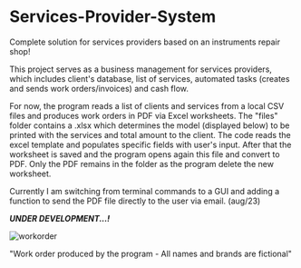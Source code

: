 # Services-Provider-System
Complete solution for services providers based on an instruments repair shop!

This project serves as a business management for services providers, which includes client's database, list of services, 
automated tasks (creates and sends work orders/invoices) and cash flow.

For now, the program reads a list of clients and services from a local CSV files and produces work orders in PDF via
Excel worksheets. The "files" folder contains a .xlsx which determines the model (displayed below) to be printed with
the services and total amount to the client. The code reads the excel template and populates specific fields with user's input.
After that the worksheet is saved and the program opens again this file and convert to PDF. Only the PDF remains in the folder
as the program delete the new worksheet.

Currently I am switching from terminal commands to a GUI and adding a function to send the PDF file directly to the user via email. (aug/23)

***UNDER DEVELOPMENT...!***

![workorder](https://github.com/fabioweck/Services-Provider-System/assets/115494238/f1e8f9de-bca7-4a8f-85f9-4374d7b77bc2)

"Work order produced by the program - All names and brands are fictional"
